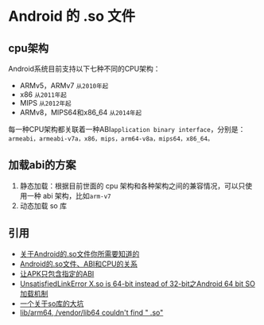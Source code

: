 # Android 的 .so 文件

## cpu架构

Android系统目前支持以下七种不同的CPU架构：

- ARMv5，ARMv7 `从2010年起`
- x86 `从2011年起`
- MIPS `从2012年起`
- ARMv8，MIPS64和x86_64 `从2014年起`

每一种CPU架构都关联着一种ABI`application binary interface`，分别是：`armeabi，armeabi-v7a，x86，mips，arm64-v8a，mips64，x86_64。`

## 加载abi的方案

1. 静态加载：根据目前世面的 cpu 架构和各种架构之间的兼容情况，可以只使用一种 abi 架构，比如`arm-v7`
2. 动态加载 so 库

## 引用

- [关于Android的.so文件你所需要知道的](http://www.jianshu.com/p/cb05698a1968)
- [Android的.so文件、ABI和CPU的关系](http://blog.csdn.net/xx326664162/article/details/51163905)
- [让APK只包含指定的ABI](http://blog.csdn.net/justfwd/article/details/49308199)
- [UnsatisfiedLinkError X.so is 64-bit instead of 32-bit之Android 64 bit SO加载机制](http://blog.csdn.net/canney_chen/article/details/50633982)
- [一个关于so库的大坑](https://zhuanlan.zhihu.com/p/21359984)
- [lib/arm64, /vendor/lib64 couldn't find " .so"](http://blog.csdn.net/qq_35599978/article/details/72722146)
